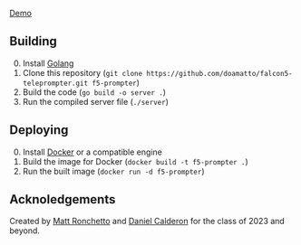 [Demo](https://f5-prompter.maatt.fr)

## Building
0. Install [Golang](https://golang.org/dl)
1. Clone this repository (`git clone https://github.com/doamatto/falcon5-teleprompter.git f5-prompter`)
2. Build the code (`go build -o server .`)
3. Run the compiled server file (`./server`)

## Deploying
0. Install [Docker](https://docker.com) or a compatible engine
1. Build the image for Docker (`docker build -t f5-prompter .`)
2. Run the built image (`docker run -d f5-prompter`)

## Acknoledgements
Created by [Matt Ronchetto](https://maatt.fr) and [Daniel Calderon](https://daan.ws) for the class of 2023 and beyond.